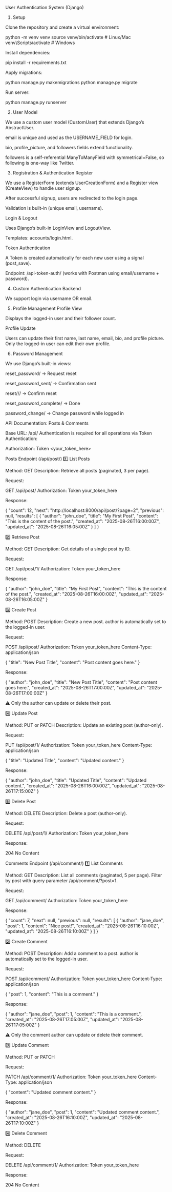 User Authentication System (Django)
1. Setup

Clone the repository and create a virtual environment:

python -m venv venv
source venv/bin/activate   # Linux/Mac
venv\Scripts\activate      # Windows


Install dependencies:

pip install -r requirements.txt


Apply migrations:

python manage.py makemigrations
python manage.py migrate


Run server:

python manage.py runserver

2. User Model

We use a custom user model (CustomUser) that extends Django’s AbstractUser.

email is unique and used as the USERNAME_FIELD for login.

bio, profile_picture, and followers fields extend functionality.

followers is a self-referential ManyToManyField with symmetrical=False, so following is one-way like Twitter.

3. Registration & Authentication
Register

We use a RegisterForm (extends UserCreationForm) and a Register view (CreateView) to handle user signup.

After successful signup, users are redirected to the login page.

Validation is built-in (unique email, username).

Login & Logout

Uses Django’s built-in LoginView and LogoutView.

Templates: accounts/login.html.

Token Authentication

A Token is created automatically for each new user using a signal (post_save).

Endpoint: /api-token-auth/ (works with Postman using email/username + password).

4. Custom Authentication Backend

We support login via username OR email.

5. Profile Management
Profile View

Displays the logged-in user and their follower count.

Profile Update

Users can update their first name, last name, email, bio, and profile picture.
Only the logged-in user can edit their own profile.

6. Password Management

We use Django’s built-in views:

reset_password/ → Request reset

reset_password_sent/ → Confirmation sent

reset/<uidb64>/<token>/ → Confirm reset

reset_password_complete/ → Done

password_change/ → Change password while logged in


API Documentation: Posts & Comments

Base URL: /api/
Authentication is required for all operations via Token Authentication:

Authorization: Token <your_token_here>

Posts Endpoint (/api/post/)
1️⃣ List Posts

Method: GET
Description: Retrieve all posts (paginated, 3 per page).

Request:

GET /api/post/
Authorization: Token your_token_here


Response:

{
  "count": 12,
  "next": "http://localhost:8000/api/post/?page=2",
  "previous": null,
  "results": [
    {
      "author": "john_doe",
      "title": "My First Post",
      "content": "This is the content of the post.",
      "created_at": "2025-08-26T16:00:00Z",
      "updated_at": "2025-08-26T16:05:00Z"
    }
  ]
}

2️⃣ Retrieve Post

Method: GET
Description: Get details of a single post by ID.

Request:

GET /api/post/1/
Authorization: Token your_token_here


Response:

{
  "author": "john_doe",
  "title": "My First Post",
  "content": "This is the content of the post.",
  "created_at": "2025-08-26T16:00:00Z",
  "updated_at": "2025-08-26T16:05:00Z"
}

3️⃣ Create Post

Method: POST
Description: Create a new post. author is automatically set to the logged-in user.

Request:

POST /api/post/
Authorization: Token your_token_here
Content-Type: application/json

{
  "title": "New Post Title",
  "content": "Post content goes here."
}


Response:

{
  "author": "john_doe",
  "title": "New Post Title",
  "content": "Post content goes here.",
  "created_at": "2025-08-26T17:00:00Z",
  "updated_at": "2025-08-26T17:00:00Z"
}


⚠ Only the author can update or delete their post.

4️⃣ Update Post

Method: PUT or PATCH
Description: Update an existing post (author-only).

Request:

PUT /api/post/1/
Authorization: Token your_token_here
Content-Type: application/json

{
  "title": "Updated Title",
  "content": "Updated content."
}


Response:

{
  "author": "john_doe",
  "title": "Updated Title",
  "content": "Updated content.",
  "created_at": "2025-08-26T16:00:00Z",
  "updated_at": "2025-08-26T17:15:00Z"
}

5️⃣ Delete Post

Method: DELETE
Description: Delete a post (author-only).

Request:

DELETE /api/post/1/
Authorization: Token your_token_here


Response:

204 No Content

Comments Endpoint (/api/comment/)
1️⃣ List Comments

Method: GET
Description: List all comments (paginated, 5 per page). Filter by post with query parameter /api/comment/?post=1.

Request:

GET /api/comment/
Authorization: Token your_token_here


Response:

{
  "count": 7,
  "next": null,
  "previous": null,
  "results": [
    {
      "author": "jane_doe",
      "post": 1,
      "content": "Nice post!",
      "created_at": "2025-08-26T16:10:00Z",
      "updated_at": "2025-08-26T16:10:00Z"
    }
  ]
}

2️⃣ Create Comment

Method: POST
Description: Add a comment to a post. author is automatically set to the logged-in user.

Request:

POST /api/comment/
Authorization: Token your_token_here
Content-Type: application/json

{
  "post": 1,
  "content": "This is a comment."
}


Response:

{
  "author": "jane_doe",
  "post": 1,
  "content": "This is a comment.",
  "created_at": "2025-08-26T17:05:00Z",
  "updated_at": "2025-08-26T17:05:00Z"
}


⚠ Only the comment author can update or delete their comment.

3️⃣ Update Comment

Method: PUT or PATCH

Request:

PATCH /api/comment/1/
Authorization: Token your_token_here
Content-Type: application/json

{
  "content": "Updated comment content."
}


Response:

{
  "author": "jane_doe",
  "post": 1,
  "content": "Updated comment content.",
  "created_at": "2025-08-26T16:10:00Z",
  "updated_at": "2025-08-26T17:10:00Z"
}

4️⃣ Delete Comment

Method: DELETE

Request:

DELETE /api/comment/1/
Authorization: Token your_token_here


Response:

204 No Content
